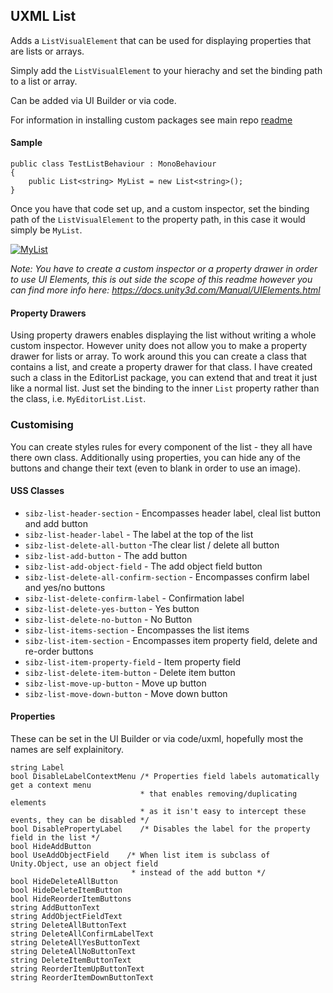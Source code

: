 ## UXML List

Adds a `ListVisualElement` that can be used for displaying properties that are lists or arrays.

Simply add the `ListVisualElement` to your hierachy and set the binding path to a list or array.

Can be added via UI Builder or via code.

For information in installing custom packages see main repo [readme](https://github.com/Sibz/Sibz.UnityPackages)

#### Sample
```
public class TestListBehaviour : MonoBehaviour
{
    public List<string> MyList = new List<string>();
}
```
Once you have that code set up, and a custom inspector, set the binding path of the `ListVisualElement` to the property path, in this case it would simply be `MyList`.

<a href="https://imgbb.com/"><img src="https://i.ibb.co/Pgb1F9G/MyList.png" alt="MyList" border="0"></a>

*Note: You have to create a custom inspector or a property drawer in order to use UI Elements, this is out side the scope of this readme however you can find more info here: https://docs.unity3d.com/Manual/UIElements.html*

#### Property Drawers
Using property drawers enables displaying the list without writing a whole custom inspector. However unity does not allow you to make a property drawer for lists or array. To work around this you can create a class that contains a list, and create a property drawer for that class. I have created such a class in the EditorList package, you can extend that and treat it just like a normal list.  Just set the binding to the inner `List` property rather than the class, i.e. `MyEditorList.List`.

### Customising
You can create styles rules for every component of the list - they all have there own class. Additionally using properties, you can hide any of the buttons and change their text (even to blank in order to use an image).

#### USS Classes
 - `sibz-list-header-section` - Encompasses header label, cleal list button and add button
 - `sibz-list-header-label` - The label at the top of the list 
 - `sibz-list-delete-all-button` -The clear list / delete all button
 - `sibz-list-add-button` - The add button
 - `sibz-list-add-object-field` - The add object field button
 - `sibz-list-delete-all-confirm-section` - Encompasses confirm label and yes/no buttons
 - `sibz-list-delete-confirm-label` - Confirmation label
 - `sibz-list-delete-yes-button` - Yes button
 - `sibz-list-delete-no-button` - No Button
 - `sibz-list-items-section` - Encompasses the list items
 - `sibz-list-item-section` - Encompasses item property field, delete and re-order buttons
 - `sibz-list-item-property-field` - Item property field
 - `sibz-list-delete-item-button` - Delete item button
 - `sibz-list-move-up-button` - Move up button
 - `sibz-list-move-down-button` - Move down button
 
 #### Properties
 
 These can be set in the UI Builder or via code/uxml, hopefully most the names are self explainitory.
 
 ```
string Label
bool DisableLabelContextMenu /* Properties field labels automatically get a context menu
                              * that enables removing/duplicating elements
                              * as it isn't easy to intercept these events, they can be disabled */
bool DisablePropertyLabel    /* Disables the label for the property field in the list */
bool HideAddButton
bool UseAddObjectField    /* When list item is subclass of Unity.Object, use an object field 
                            * instead of the add button */
bool HideDeleteAllButton
bool HideDeleteItemButton
bool HideReorderItemButtons
string AddButtonText 
string AddObjectFieldText 
string DeleteAllButtonText
string DeleteAllConfirmLabelText 
string DeleteAllYesButtonText
string DeleteAllNoButtonText 
string DeleteItemButtonText
string ReorderItemUpButtonText
string ReorderItemDownButtonText
```
